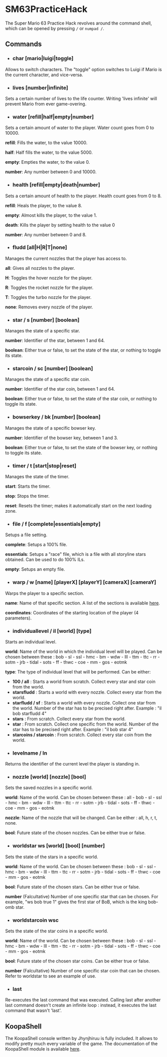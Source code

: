 # SM63PracticeHack

The Super Mario 63 Practice Hack revolves around the command shell, which can be opened by pressing ```/``` or ```numpad /```.

## Commands

* ### char [mario|luigi|toggle]
Allows to switch characters.
The "toggle" option switches to Luigi if Mario is the current character, and vice-versa.

* ### lives [number|infinite]
Sets a certain number of lives to the life counter.
Writing 'lives infinite' will prevent Mario from ever game-overing.

* ### water [refill|half|empty|number] 

Sets a certain amount of water to the player. Water count goes from 0 to 10000.

**refill**: Fills the water, to the value 10000.

**half**: Half fills the water, to the value 5000.

**empty**: Empties the water, to the value 0.

**number**: Any number between 0 and 10000.

* ### health [refill|empty|death|number]

Sets a certain amount of health to the player. Health count goes from 0 to 8.

**refill**: Heals the player, to the value 8.

**empty**: Almost kills the player, to the value 1.

**death**: Kills the player by setting health to the value 0

**number**: Any number between 0 and 8.

* ### fludd [all|H|R|T|none]

Manages the current nozzles that the player has access to.

**all**: Gives all nozzles to the player.

**H**: Toggles the hover nozzle for the player.

**R**: Toggles the rocket nozzle for the player.

**T**: Toggles the turbo nozzle for the player.

**none**: Removes every nozzle of the player.

* ### star / s [number] [boolean]

Manages the state of a specific star.

**number**: Identifier of the star, between 1 and 64.

**boolean**: Either true or false, to set the state of the star, or nothing to toggle its state.

* ### starcoin / sc [number] [boolean]

Manages the state of a specific star coin.

**number**: Identifier of the star coin, between 1 and 64.

**boolean**: Either true or false, to set the state of the star coin, or nothing to toggle its state.

* ### bowserkey / bk [number] [boolean]

Manages the state of a specific bowser key.

**number**: Identifier of the bowser key, between 1 and 3.

**boolean**: Either true or false, to set the state of the bowser key, or nothing to toggle its state.

* ### timer / t [start|stop|reset]

Manages the state of the timer.

**start**: Starts the timer.

**stop**: Stops the timer.

**reset**: Resets the timer; makes it automatically start on the next loading zone.

* ### file / f [complete|essentials|empty]

Setups a file setting.

**complete**: Setups a 100% file.

**essentials**: Setups a "race" file, which is a file with all storyline stars obtained. Can be used to do 100% ILs.

**empty**: Setups an empty file.

* ### warp / w [name] [playerX] [playerY] [cameraX] [cameraY]

Warps the player to a specific section.

**name**: Name of that specific section. A list of the sections is available [here](https://docs.google.com/spreadsheets/d/1FLYArXZ4g_c7-L8tu4j_GyHaQ-BDFCvdqIluxmHcKkU/edit#gid=559521057).

**coordinates**: Coordinates of the starting location of the player (4 parameters).

* ### individuallevel / il [world] [type]

Starts an individual level.

**world**: Name of the world in which the individual level will be played. Can be chosen between these : bob - sl - ssl - hmc - bm - wdw - lll - ttm - ttc - rr - sotm - jrb - tidal - sots - ff - thwc - coe - mm - gos - eotmk

**type**: The type of individual level that will be performed.
Can be either:
- **100 / all** : Starts a world from scratch. Collect every star and star coin from the world.
- **starsfludd** : Starts a world with every nozzle. Collect every star from the world.
- **starfludd / sf** : Starts a world with every nozzle. Collect one star from the world. Number of the star has to be precised right after. Example : "il bob starfludd 4"
- **stars** : From scratch. Collect every star from the world.
- **star** : From scratch. Collect one specific from the world. Number of the star has to be precised right after. Example : "il bob star 4"
- **starcoins / starcoin** : From scratch. Collect every star coin from the world.

* ### levelname / ln

Returns the identifier of the current level the player is standing in.

* ### nozzle [world] [nozzle] [bool]

Sets the saved nozzles in a specific world.

**world**: Name of the world. Can be chosen between these : all - bob - sl - ssl - hmc - bm - wdw - lll - ttm - ttc - rr - sotm - jrb - tidal - sots - ff - thwc - coe - mm - gos - eotmk

**nozzle**: Name of the nozzle that will be changed. Can be either : all, h, r, t, none.

**bool**: Future state of the chosen nozzles. Can be either true or false.

* ### worldstar ws [world] [bool] [number]

Sets the state of the stars in a specific world.

**world**: Name of the world. Can be chosen between these : bob - sl - ssl - hmc - bm - wdw - lll - ttm - ttc - rr - sotm - jrb - tidal - sots - ff - thwc - coe - mm - gos - eotmk

**bool**: Future state of the chosen stars. Can be either true or false.

**number** (Falcultative) Number of one specific star that can be chosen. For example, "ws bob true 1" gives the first star of BoB, which is the king bob-omb star.

* ### worldstarcoin wsc

Sets the state of the star coins in a specific world.

**world**: Name of the world. Can be chosen between these : bob - sl - ssl - hmc - bm - wdw - lll - ttm - ttc - rr - sotm - jrb - tidal - sots - ff - thwc - coe - mm - gos - eotmk

**bool**: Future state of the chosen star coins. Can be either true or false.

**number** (Falcultative) Number of one specific star coin that can be chosen. Refer to worldstar to see an example of use.

* ### last

Re-executes the last command that was executed.
Calling last after another last command doesn't create an infinite loop : instead, it executes the last command that wasn't 'last'.

## KoopaShell

The KoopaShell console written by Jhynjhiruu is fully included. It allows to modify pretty much every variable of the game.
The documentation of the KoopaShell module is available [here](https://github.com/Sekanor/SM63PracticeHack/wiki/KoopaShell-v2.0-Documentation).

